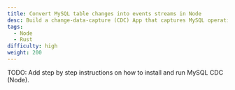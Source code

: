 ```yaml
---
title: Convert MySQL table changes into events streams in Node
desc: Build a change-data-capture (CDC) App that captures MySQL operations as events and dispatches them through a Fluvio data stream
tags:
  - Node
  - Rust
difficulty: high
weight: 200
---
```


TODO:  Add step by step instructions on how to install and run MySQL CDC (Node).